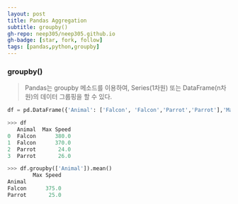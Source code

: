 ```yaml
---
layout: post
title: Pandas Aggregation
subtitle: groupby()
gh-repo: neep305/neep305.github.io
gh-badge: [star, fork, follow]
tags: [pandas,python,groupby]
---
```


### groupby()
> Pandas는 groupby 메소드를 이용하여, Series(1차원) 또는 DataFrame(n차원)의 데이터 그룹핑을 할 수 있다.

```python
df = pd.DataFrame({'Animal': ['Falcon', 'Falcon','Parrot','Parrot'],'Max Speed': [380., 370., 24., 26.]})

>>> df
   Animal  Max Speed
0  Falcon      380.0
1  Falcon      370.0
2  Parrot       24.0
3  Parrot       26.0

>>> df.groupby(['Animal']).mean()
        Max Speed
Animal
Falcon      375.0
Parrot       25.0
```
